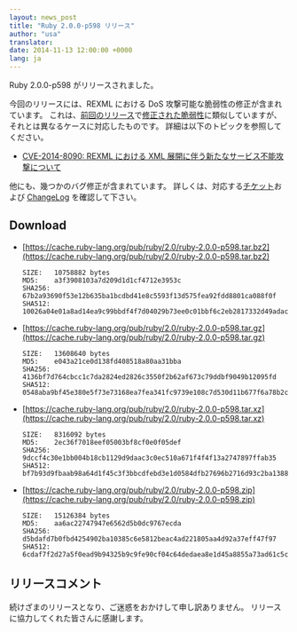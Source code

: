 ```yaml
---
layout: news_post
title: "Ruby 2.0.0-p598 リリース"
author: "usa"
translator:
date: 2014-11-13 12:00:00 +0000
lang: ja
---
```


Ruby 2.0.0-p598 がリリースされました。

今回のリリースには、REXML における DoS 攻撃可能な脆弱性の修正が含まれています。
これは、[前回のリリース](https://www.ruby-lang.org/ja/news/2014/10/27/ruby-2-0-0-p594-is-released/)で[修正された脆弱性](https://www.ruby-lang.org/ja/news/2014/10/27/rexml-dos-cve-2014-8080/)に類似していますが、それとは異なるケースに対応したものです。
詳細は以下のトピックを参照してください。

* [CVE-2014-8090: REXML における XML 展開に伴う新たなサービス不能攻撃について](https://www.ruby-lang.org/ja/news/2014/11/13/rexml-dos-cve-2014-8090/)

他にも、幾つかのバグ修正が含まれています。
詳しくは、対応する[チケット](https://bugs.ruby-lang.org/projects/ruby-200/issues?set_filter=1&amp;status_id=5)および [ChangeLog](https://svn.ruby-lang.org/repos/ruby/tags/v2_0_0_598/ChangeLog) を確認して下さい。

## Download

* [https://cache.ruby-lang.org/pub/ruby/2.0/ruby-2.0.0-p598.tar.bz2](https://cache.ruby-lang.org/pub/ruby/2.0/ruby-2.0.0-p598.tar.bz2)

      SIZE:   10758882 bytes
      MD5:    a3f3908103a7d209d1d1cf4712e3953c
      SHA256: 67b2a93690f53e12b635ba1bcdbd41e8c5593f13d575fea92fdd8801ca088f0f
      SHA512: 10026a04e01a8ad14ea9c99bbdf4f7d04029b73ee0c01bbf6c2eb2817332d49adacf127b646693b67b5dd7010eaf3b696b23b6335cc0f7ee5a6b56dbba0f6f82

* [https://cache.ruby-lang.org/pub/ruby/2.0/ruby-2.0.0-p598.tar.gz](https://cache.ruby-lang.org/pub/ruby/2.0/ruby-2.0.0-p598.tar.gz)

      SIZE:   13608640 bytes
      MD5:    e043a21ce0d138fd408518a80aa31bba
      SHA256: 4136bf7d764cbcc1c7da2824ed2826c3550f2b62af673c79ddbf9049b12095fd
      SHA512: 0548aba9bf45e380e5f73e73168ea7fea341fc9739e108c7d530d11b677f6a78b2c4e29062d16a73b4286acaa2333ed20cb34e16b65b5b6898da66661f1717da

* [https://cache.ruby-lang.org/pub/ruby/2.0/ruby-2.0.0-p598.tar.xz](https://cache.ruby-lang.org/pub/ruby/2.0/ruby-2.0.0-p598.tar.xz)

      SIZE:   8316092 bytes
      MD5:    2ec36f7018eef05003bf8cf0e0f05def
      SHA256: 9dccf4c30e1bb004b18cb1129d9daac3c0ec510a671f4f4f13a2747897ffab35
      SHA512: bf7b93d9fbaab98a64d1f45c3f3bbcdfebd3e1d0584dfb27696b2716d93c2ba13881e1edaef6d3eccd769ac2e21d6157024c902f3d891951a20b972c1942ef99

* [https://cache.ruby-lang.org/pub/ruby/2.0/ruby-2.0.0-p598.zip](https://cache.ruby-lang.org/pub/ruby/2.0/ruby-2.0.0-p598.zip)

      SIZE:   15126384 bytes
      MD5:    aa6ac22747947e6562d5b0dc9767ecda
      SHA256: d5bdafd7b0fbd4254902ba10385c6e5812beac4ad221805aa4d92a37eff47f97
      SHA512: 6cdaf7f2d27a5f0ead9b94325b9c9fe90cf04c64dedaea8e1d45a8855a73ad61c5c72f1fda835eab73693c25c15a74c7e4e639ed5c18a9433dd79e398600b3ea

## リリースコメント

続けざまのリリースとなり、ご迷惑をおかけして申し訳ありません。
リリースに協力してくれた皆さんに感謝します。

